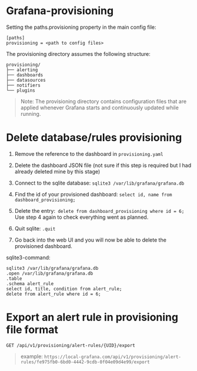 # Grafana-provisioning

Setting the paths.provisioning property in the main config file:
```
[paths]
provisioning = <path to config files>
```
The provisioning directory assumes the following structure:
```
provisioning/
├── alerting
├── dashboards
├── datasources
├── notifiers
└── plugins

```
>Note: The provisioning directory contains configuration files that are applied whenever Grafana starts and continuously updated while running.

# Delete database/rules provisioning

1. Remove the reference to the dashboard in `provisioning.yaml`

2. Delete the dashboard JSON file (not sure if this step is required but I had already deleted mine by this stage)

3. Connect to the sqlite database: `sqlite3 /var/lib/grafana/grafana.db`

4. Find the id of your provisioned dashboard: `select id, name from dashboard_provisioning;`

5. Delete the entry:` delete from dashboard_provisioning where id = 6;` Use step 4 again to check everything went as planned.

6. Quit sqlite: `.quit`

7. Go back into the web UI and you will now be able to delete the provisioned dashboard.

sqlite3-command:
```
sqlite3 /var/lib/grafana/grafana.db
.open /var/lib/grafana/grafana.db
.table
.schema alert_rule
select id, title, condition from alert_rule;
delete from alert_rule where id = 6;
```

# Export an alert rule in provisioning file format

```
GET	/api/v1/provisioning/alert-rules/{UID}/export
```
> example: `https://local-grafana.com/api/v1/provisioning/alert-rules/fe975fb0-6bd0-4442-9cdb-0f04e09d4e99/export`